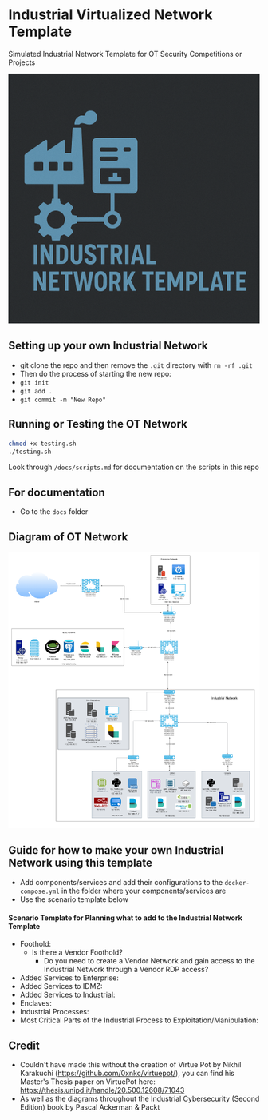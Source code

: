 # Industrial Virtualized Network Template
Simulated Industrial Network Template for OT Security Competitions or Projects

<img src="template_logo.png" alt="Image" width="600" height="500">


## Setting up your own Industrial Network
- git clone the repo and then remove the `.git` directory with `rm -rf .git`
- Then do the process of starting the new repo:
-  `git init`
-  `git add .`
-  `git commit -m "New Repo"`

## Running or Testing the OT Network
```bash
chmod +x testing.sh
./testing.sh
```
Look through `/docs/scripts.md` for documentation on the scripts in this repo

## For documentation 
- Go to the `docs` folder 

## Diagram of OT Network
![Image](Ind_Network_Template.png)


## Guide for how to make your own Industrial Network using this template
- Add components/services and add their configurations to the `docker-compose.yml` in the folder where your components/services are
- Use the scenario template below

#### Scenario Template for Planning what to add to the Industrial Network Template
- Foothold: 
  - Is there a Vendor Foothold?
    - Do you need to create a Vendor Network and gain access to the Industrial Network through a Vendor RDP access?
- Added Services to Enterprise:
- Added Services to IDMZ:
- Added Services to Industrial:
- Enclaves:
- Industrial Processes:
- Most Critical Parts of the Industrial Process to Exploitation/Manipulation:


## Credit
- Couldn't have made this without the creation of Virtue Pot by Nikhil Karakuchi (https://github.com/0xnkc/virtuepot/), you can find his Master's Thesis paper on VirtuePot here: https://thesis.unipd.it/handle/20.500.12608/71043
- As well as the diagrams throughout the Industrial Cybersecurity (Second Edition) book by Pascal Ackerman & Packt
